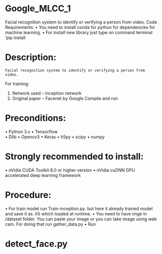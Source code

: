 # Google_MLCC_1
Facial recognition system to identify or verifying a person from video.
Code Requirements:
•	You need to install conda for python for dependencies for machine learning.
•	For install new library just type on command terminal ‘pip install <library name>


# Description:
	Facial recognition system to identify or verifying a person from video.

For training:
1.	Network used – inception network
2.	Original paper – Facenet by Google
Compile and run 

# Preconditions:
•	Python 3.x
•	Tensorflow  
•	Dlib
•	Opencv3
•	Keras
•	h5py
•	scipy
•	numpy

# Strongly recommended to install:
•	nVidia CUDA Toolkit 8.0 or higher version
•	nVidia cuDNN GPU accelerated deep learning framework

# Procedure:
•	For train model run Train-inception.py. but here it already trained model and save it as .h5 which loaded at runtime.
•	You need to have imge in /dataset folder. You can paste your image or you can take image using web cam. For doing that run 
gather_data.py 
•	Run 
# detect_face.py

